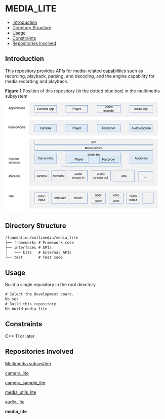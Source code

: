 # MEDIA\_LITE<a name="EN-US_TOPIC_0000001126988465"></a>

-   [Introduction](#section11660541593)
-   [Directory Structure](#section1829614156212)
-   [Usage](#section1648194512427)
-   [Constraints](#section161941989596)
-   [Repositories Involved](#section105062051111614)

## Introduction<a name="section11660541593"></a>

This repository provides APIs for media-related capabilities such as recording, playback, parsing, and decoding, and the engine capability for media recording and playback.

**Figure  1**  Position of this repository \(in the dotted blue box\) in the multimedia subsystem<a name="fig1737281407"></a>  
![](figures/position-of-this-repository-(in-the-dotted-blue-box)-in-the-multimedia-subsystem.png "position-of-this-repository-(in-the-dotted-blue-box)-in-the-multimedia-subsystem")

## Directory Structure<a name="section1829614156212"></a>

```
/foundation/multimedia/media_lite
├── frameworks # Framework code
├── interfaces # APIs
│   └── kits   # External APIs
└── test       # Test code
```

## Usage<a name="section1648194512427"></a>

Build a single repository in the root directory.

```
# Select the development board.
hb set  
# Build this repository.
hb build media_lite
```

## Constraints<a name="section161941989596"></a>

C++ 11 or later

## Repositories Involved<a name="section105062051111614"></a>

[Multimedia subsystem](https://gitee.com/openharmony/docs/blob/master/en/readme/multimedia.md)

[camera\_lite](https://gitee.com/openharmony/multimedia_camera_lite/blob/master/README.md)

[camera\_sample\_lite](https://gitee.com/openharmony/applications_sample_camera/blob/master/README.md)

[media\_utils\_lite](https://gitee.com/openharmony/multimedia_utils_lite/blob/master/README.md)

[audio\_lite](https://gitee.com/openharmony/multimedia_audio_lite/blob/master/README.md)

**media\_lite**

